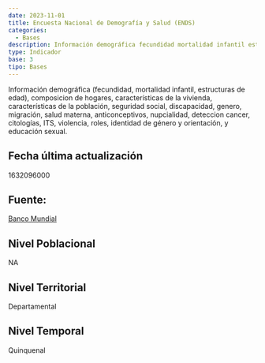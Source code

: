 ```yaml
---
date: 2023-11-01
title: Encuesta Nacional de Demografía y Salud (ENDS)
categories:
  - Bases
description: Información demográfica fecundidad mortalidad infantil estructuras de edad composicion de hogares características de la vivienda características de la población seguridad social discapacidad genero migración salud materna anticonceptivos nupcialidad deteccion cancer citologías ITS violencia roles identidad de género y orientación y educación sexual
type: Indicador
base: 3
tipo: Bases
--- 
```


Información demográfica (fecundidad, mortalidad infantil, estructuras de edad), composicion de hogares, características de la vivienda, características de la población, seguridad social, discapacidad, genero, migración, salud materna, anticonceptivos, nupcialidad, deteccion cancer, citologías, ITS, violencia, roles, identidad de género y orientación, y educación sexual.

## Fecha última actualización
1632096000

## Fuente:
[Banco Mundial](NA)

## Nivel Poblacional
 NA

## Nivel Territorial
Departamental

## Nivel Temporal
Quinquenal